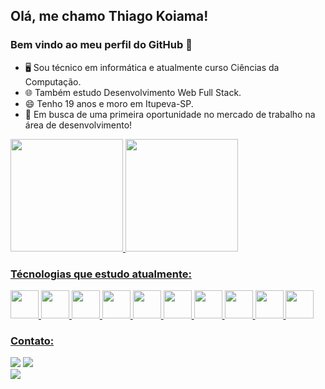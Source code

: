 ## Olá, me chamo Thiago Koiama! 
### Bem vindo ao meu perfil do GitHub 👋

- 🖥 Sou técnico em informática e atualmente curso Ciências da Computação.
- 🌐 Também estudo Desenvolvimento Web Full Stack.
- 😄 Tenho 19 anos e moro em Itupeva-SP.
- 🚀 Em busca de uma primeira oportunidade no mercado de trabalho na área de desenvolvimento!

<div>
<a href="https://github.com/ThiKoiama">
<img height="180em" src="https://github-readme-stats.vercel.app/api/top-langs/?username=ThiKoiama&layout=compact&langs_count=7&theme=dracula"/>
<img height="180em" src="https://github-readme-stats.vercel.app/api?username=ThiKoiama&show_icons=true&theme=dracula&include_all_commits=true&count_private=true"/>
</div>

### Técnologias que estudo atualmente:

<div>
<img height="45px" src="https://cdn.jsdelivr.net/gh/devicons/devicon/icons/html5/html5-original.svg" />
<img height="45px" src="https://cdn.jsdelivr.net/gh/devicons/devicon/icons/css3/css3-original.svg" />
<img height="45px" src="https://cdn.jsdelivr.net/gh/devicons/devicon/icons/javascript/javascript-original.svg" />
<img height="45px" src="https://cdn.jsdelivr.net/gh/devicons/devicon/icons/typescript/typescript-original.svg" />
<img height="45px" src="https://cdn.jsdelivr.net/gh/devicons/devicon/icons/react/react-original.svg" />
<img height="45px" src="https://cdn.jsdelivr.net/gh/devicons/devicon/icons/vuejs/vuejs-original.svg" />
<img height="45px" src="https://cdn.jsdelivr.net/gh/devicons/devicon/icons/nextjs/nextjs-original.svg" />
<img height="45px" src="https://cdn.jsdelivr.net/gh/devicons/devicon/icons/nodejs/nodejs-original.svg" />
<img height="45px" src="https://cdn.jsdelivr.net/gh/devicons/devicon/icons/nestjs/nestjs-plain.svg" />
<img height="45px" src="https://cdn-icons-png.flaticon.com/512/2906/2906274.png" />
</div>
  
### Contato:

<div>
  
<a href = "mailto:thiagokoiama@gmail.com"><img src="https://img.shields.io/badge/Gmail-D14836?style=for-the-badge&logo=gmail&logoColor=white" target="_blank"></a>
<a href="https://www.linkedin.com/in/thiago-koiama-550912152/" target="_blank"><img src="https://img.shields.io/badge/-LinkedIn-%230077B5?style=for-the-badge&logo=linkedin&logoColor=white" target="_blank"></a>   
<a href="https://api.whatsapp.com/send?phone=5511914709912" target="_blank"><img src="https://img.shields.io/badge/WhatsApp-25D366?style=for-the-badge&logo=whatsapp&logoColor=white" target="_blank"></a>  
</div>
